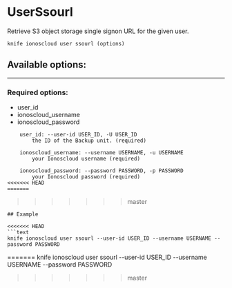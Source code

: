 # UserSsourl

Retrieve S3 object storage single signon URL for the given user.

    knife ionoscloud user ssourl (options)


## Available options:
---

### Required options:
* user_id
* ionoscloud_username
* ionoscloud_password

```
    user_id: --user-id USER_ID, -U USER_ID
        the ID of the Backup unit. (required)

    ionoscloud_username: --username USERNAME, -u USERNAME
        your Ionoscloud username (required)

    ionoscloud_password: --password PASSWORD, -p PASSWORD
        your Ionoscloud password (required)
<<<<<<< HEAD
=======

```
>>>>>>> master

```
## Example

<<<<<<< HEAD
```text
knife ionoscloud user ssourl --user-id USER_ID --username USERNAME --password PASSWORD
```
=======
    knife ionoscloud user ssourl --user-id USER_ID --username USERNAME --password PASSWORD
>>>>>>> master
